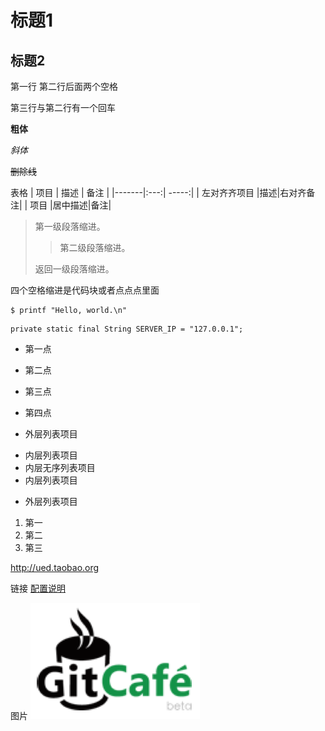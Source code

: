 # 标题1
## 标题2
第一行
第二行后面两个空格  

第三行与第二行有一个回车

**粗体**

*斜体*

~~删除线~~

表格
| 项目 | 描述 | 备注 |
|-------|:---:| -----:|
| 左对⻬齐项目 |描述|右对⻬备注|
| 项目 |居中描述|备注|


> 第一级段落缩进。
>
> > 第二级段落缩进。
>
> 返回一级段落缩进。


四个空格缩进是代码块或者点点点里面

    $ printf "Hello, world.\n"


```
private static final String SERVER_IP = "127.0.0.1";
```
- 第一点
- 第二点
- 第三点
- 第四点

- 外层列表项目
 + 内层列表项目
 + 内层无序列表项目
 + 内层列表项目
- 外层列表项目

1. 第一
2. 第二
3. 第三

<a href="http://ued.taobao.org">http://ued.taobao.org</a>

链接
[配置说明](https://github.com/neoremind/navi/wiki/%E9%85%8D%E7%BD%AE%E8%AF%B4%E6%98%8E)


图片
![GitCafe Logo](https://github.com/neoremind/mydoc/blob/master/image/gitlogo.png)
